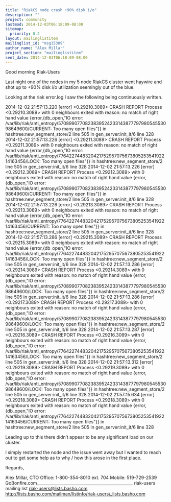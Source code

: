 ```yaml
---
title: "RiakCS node crash +90% disk i/o"
description: ""
project: community
lastmod: 2014-12-03T06:18:09-08:00
sitemap:
  priority: 0.2
layout: mailinglistitem
mailinglist_id: "msg15309"
author_name: "Alex Millar"
project_section: "mailinglistitem"
sent_date: 2014-12-03T06:18:09-08:00
---
```



Good morning Riak-Users

Last night one of the nodes in my 5 node RiakCS cluster went haywire and shot 
up to +90% disk i/o utilization seemingly out of the blue.

Looking at the riak error.log I saw the following being continuously written.

2014-12-02 21:57:13.220 [error] <0.29210.3089> CRASH REPORT Process 
<0.29210.3089> with 0 neighbours exited with reason: no match of right hand 
value {error,{db\_open,"IO error: 
/var/lib/riak/anti\_entropy/570899077082383952423314387779798054553098649600/CURRENT:
 Too many open files"}} in hashtree:new\_segment\_store/2 line 505 in 
gen\_server:init\_it/6 line 328
2014-12-02 21:57:13.226 [error] <0.29211.3089> CRASH REPORT Process 
<0.29211.3089> with 0 neighbours exited with reason: no match of right hand 
value {error,{db\_open,"IO error: 
/var/lib/riak/anti\_entropy/776422744832042175295707567380525354192214163456/LOCK:
 Too many open files"}} in hashtree:new\_segment\_store/2 line 505 in 
gen\_server:init\_it/6 line 328
2014-12-02 21:57:13.226 [error] <0.29212.3089> CRASH REPORT Process 
<0.29212.3089> with 0 neighbours exited with reason: no match of right hand 
value {error,{db\_open,"IO error: 
/var/lib/riak/anti\_entropy/570899077082383952423314387779798054553098649600/CURRENT:
 Too many open files"}} in hashtree:new\_segment\_store/2 line 505 in 
gen\_server:init\_it/6 line 328
2014-12-02 21:57:13.226 [error] <0.29213.3089> CRASH REPORT Process 
<0.29213.3089> with 0 neighbours exited with reason: no match of right hand 
value {error,{db\_open,"IO error: 
/var/lib/riak/anti\_entropy/776422744832042175295707567380525354192214163456/CURRENT:
 Too many open files"}} in hashtree:new\_segment\_store/2 line 505 in 
gen\_server:init\_it/6 line 328
2014-12-02 21:57:13.286 [error] <0.29215.3089> CRASH REPORT Process 
<0.29215.3089> with 0 neighbours exited with reason: no match of right hand 
value {error,{db\_open,"IO error: 
/var/lib/riak/anti\_entropy/776422744832042175295707567380525354192214163456/LOCK:
 Too many open files"}} in hashtree:new\_segment\_store/2 line 505 in 
gen\_server:init\_it/6 line 328
2014-12-02 21:57:13.286 [error] <0.29214.3089> CRASH REPORT Process 
<0.29214.3089> with 0 neighbours exited with reason: no match of right hand 
value {error,{db\_open,"IO error: 
/var/lib/riak/anti\_entropy/570899077082383952423314387779798054553098649600/LOCK:
 Too many open files"}} in hashtree:new\_segment\_store/2 line 505 in 
gen\_server:init\_it/6 line 328
2014-12-02 21:57:13.286 [error] <0.29217.3089> CRASH REPORT Process 
<0.29217.3089> with 0 neighbours exited with reason: no match of right hand 
value {error,{db\_open,"IO error: 
/var/lib/riak/anti\_entropy/570899077082383952423314387779798054553098649600/LOCK:
 Too many open files"}} in hashtree:new\_segment\_store/2 line 505 in 
gen\_server:init\_it/6 line 328
2014-12-02 21:57:13.287 [error] <0.29216.3089> CRASH REPORT Process 
<0.29216.3089> with 0 neighbours exited with reason: no match of right hand 
value {error,{db\_open,"IO error: 
/var/lib/riak/anti\_entropy/776422744832042175295707567380525354192214163456/LOCK:
 Too many open files"}} in hashtree:new\_segment\_store/2 line 505 in 
gen\_server:init\_it/6 line 328
2014-12-02 21:57:13.312 [error] <0.29219.3089> CRASH REPORT Process 
<0.29219.3089> with 0 neighbours exited with reason: no match of right hand 
value {error,{db\_open,"IO error: 
/var/lib/riak/anti\_entropy/570899077082383952423314387779798054553098649600/LOCK:
 Too many open files"}} in hashtree:new\_segment\_store/2 line 505 in 
gen\_server:init\_it/6 line 328
2014-12-02 21:57:15.634 [error] <0.29218.3089> CRASH REPORT Process 
<0.29218.3089> with 0 neighbours exited with reason: no match of right hand 
value {error,{db\_open,"IO error: 
/var/lib/riak/anti\_entropy/776422744832042175295707567380525354192214163456/CURRENT:
 Too many open files"}} in hashtree:new\_segment\_store/2 line 505 in 
gen\_server:init\_it/6 line 328

Leading up to this there didn’t appear to be any significant load on our 
cluster. 

I simply restarted the node and the issue went away but I wanted to reach out 
to get some help as to why / how this arose in the first place.

Regards,

 Alex Millar, CTO 
Office: 1-800-354-8010 ext. 704 
Mobile: 519-729-2539 
GoBonfire.com\_\_\_\_\_\_\_\_\_\_\_\_\_\_\_\_\_\_\_\_\_\_\_\_\_\_\_\_\_\_\_\_\_\_\_\_\_\_\_\_\_\_\_\_\_\_\_
riak-users mailing list
riak-users@lists.basho.com
http://lists.basho.com/mailman/listinfo/riak-users\_lists.basho.com

